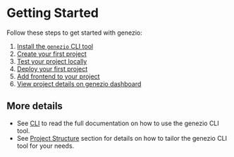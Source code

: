 # Getting Started

Follow these steps to get started with genezio:

1. [Install the `genezio` CLI tool](install-the-genezio-cli.md)
2. [Create your first project](create-your-first-project.md)
3. [Test your project locally](test-your-project-locally.md)
4. [Deploy your first project](deploy-your-first-project.md)
5. [Add frontend to your project](add-a-frontend-page-to-your-project.md)
6. [View project details on genezio dashboard](check-genezio-dashboard.md)

## More details

* See [CLI](../cli-tool/) to read the full documentation on how to use the genezio CLI tool.
* See [Project Structure](../project-structure/) section for details on how to tailor the genezio CLI tool for your needs.
